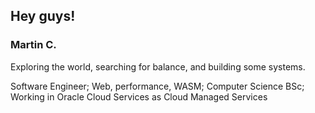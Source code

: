 ## Hey guys!
 

### Martin C.

Exploring the world, searching for balance, and building some systems.

Software Engineer; Web, performance, WASM; Computer Science BSc; Working in Oracle Cloud Services as Cloud Managed Services
